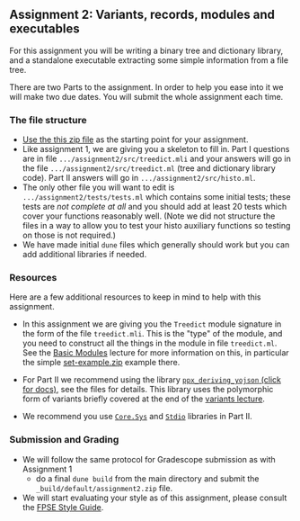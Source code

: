 Assignment 2: Variants, records, modules and executables
--------------------------------------------------------------

For this assignment you will be writing a binary tree and dictionary library,
and a standalone executable extracting some simple information from a file tree.

There are two Parts to the assignment.  In order to help you ease into it we will make two due dates.  You will submit the whole assignment each time.

### The file structure

* [Use the this zip file](assignment2.zip) as the starting point for your assignment. 
* Like assignment 1, we are giving you a skeleton to fill in.  Part I questions are in file `.../assignment2/src/treedict.mli` and your answers will go in the file  `.../assignment2/src/treedict.ml` (tree and dictionary library code). Part II answers will go in `.../assignment2/src/histo.ml`.
* The only other file you will want to edit is `.../assignment2/tests/tests.ml` which contains some initial tests; these tests are *not complete at all* and you should add at least 20 tests which cover your functions reasonably well. (Note we did not structure the files in a way to allow you to test your histo auxiliary functions so testing on those is not required.)
* We have made initial `dune` files which generally should work but you can add additional libraries if needed.

### Resources
Here are a few additional resources to keep in mind to help with this assignment.

* In this assignment we are giving you the `Treedict` module signature in the form of the file `treedict.mli`.  This is the "type" of the module, and you need to construct all the things in the module in file `treedict.ml`.  See the [Basic Modules](../basic-modules.html) lecture for more information on this, in particular the simple [set-example.zip](../examples/set-example.zip) example there.


* For Part II we recommend using the library [`ppx_deriving_yojson` (click for docs)](https://github.com/ocaml-ppx/ppx_deriving_yojson), see the files for details.  This library uses the polymorphic form of variants briefly covered at the end of the [variants lecture](../variants.html).
* We recommend you use [`Core.Sys`](https://ocaml.janestreet.com/ocaml-core/latest/doc/core/Core__/Core_sys/index.html) and [`Stdio`](https://ocaml.janestreet.com/ocaml-core/latest/doc/stdio/Stdio/index.html) libraries in Part II.

### Submission and Grading
* We will follow the same protocol for Gradescope submission as with Assignment 1
  - do a final `dune build` from the main directory and submit the `_build/default/assignment2.zip` file.
* We will start evaluating your style as of this assignment, please consult the [FPSE Style Guide](../style-guide.html).



